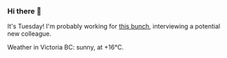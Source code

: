 ### Hi there :wave:

It's Tuesday! I'm probably working for [this bunch](https://github.com/kohofinancial), interviewing a potential new colleague.

Weather in Victoria BC: sunny, at +16°C.
